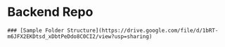 # Backend Repo

    ### [Sample Folder Structure](https://drive.google.com/file/d/1bRT-m6JFX2EKDtsd_xDbtPeDdo8C0CI2/view?usp=sharing)
